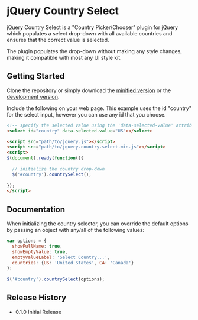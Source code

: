 # jQuery Country Select

jQuery Country Select is a "Country Picker/Chooser" plugin for jQuery which populates a select drop-down with all available countries and ensures that the correct value is selected.

The plugin populates the drop-down without making any style changes, making it compatible with most any UI style kit. 

## Getting Started
Clone the repository or simply download the [minified version][min] or the [development version][max].

[min]: https://raw.githubusercontent.com/jasonhinkle/jquery-country-select/master/dist/jquery.country.select.min.js
[max]: https://raw.githubusercontent.com/jasonhinkle/jquery-country-select/master/dist/jquery.country.select.js

Include the following on your web page. This example uses the id "country" for the select input, however you can use any id that you choose.

```html
<!-- specify the selected value using the 'data-selected-value' attrib -->
<select id="country" data-selected-value="US"></select>

<script src="path/to/jquery.js"></script>
<script src="path/to/jquery.country.select.min.js"></script>
<script>
$(document).ready(function(){
    
  // initialize the country drop-down
  $('#country').countrySelect();
             
});
</script>
```

## Documentation

When initializing the country selector, you can override the default options by passing an object with any/all of the following values:

```javascript
var options = {
  showFullName: true,
  showEmptyValue: true,
  emptyValueLabel: 'Select Country...',
  countries: {US: 'United States', CA: 'Canada'}
};
             
$('#country').countrySelect(options);
```


## Release History
* 0.1.0 Initial Release
